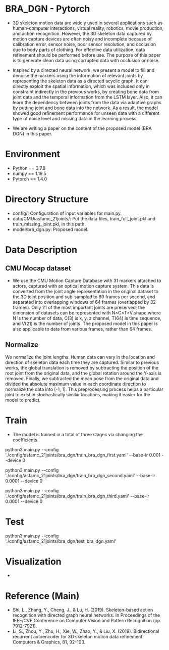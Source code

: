 # BRA_DGN - Pytorch

- 3D skeleton motion data are widely used in several applications such as human-computer interactions, virtual reality, robotics, movie production, and action recognition. However, the 3D skeleton data captured by motion capture devices are often noisy and incomplete because of calibration error, sensor noise, poor sensor resolution, and occlusion due to body parts of clothing. For effective data utilization, data refinement should be performed before use. The purpose of this paper is to generate clean data using corrupted data with occlusion or noise. 

- Inspired by a directed neural network, we present a model to fill and denoise the markers using the information of relevant joints by representing the skeleton data as a directed acyclic graph. It can directly exploit the spatial information, which was included only in constraint indirectly in the previous works, by creating bone data from joint data and the temporal information from the LSTM layer. Also, it can learn the dependency between joints from the data via adaptive graphs by putting joint and bone data into the network. As a result, the model showed good refinement performance for unseen data with a different type of noise level and missing data in the learning process. 

- We are writing a paper on the content of the proposed model (BRA DGN) in this paper.


# Environment

- Python == 3.7.8
- numpy == 1.19.5
- Pytorch == 1.4.0 


# Directory Structure

- config/: Configuration of input variables for main.py. 
- data/CMU/asfamc_21joints/: Put the data files, train_full_joint.pkl and train_missing_joint.pkl, in this path.
- model/bra_dgn.py: Proposed model.


# Data Description

## CMU Mocap dataset

- We use the CMU Motion Capture Database with 31 markers attached to actors, captured with an optical motion capture system. This data is converted from the joint angle representation in the original dataset to the 3D joint position and sub-sampled to 60 frames per second, and separated into overlapping windows of 64 frames (overlapped by 32 frames). Only 21 of the most important joints are preserved; the dimension of datasets can be represented with N×C×T×V shape where N is the number of data, C(3) is x, y, z channel, T(64) is time sequence, and V(21) is the number of joints. The proposed model in this paper is also applicable to data from various frames, rather than 64 frames.

## Normalize

We normalize the joint lengths. Human data can vary in the location and direction of skeleton data each time they are captured. Similar to previous works, the global translation is removed by subtracting the position of the root joint from the original data, and the global rotation around the Y-axis is removed. Finally, we subtracted the mean pose from the original data and divided the absolute maximum value in each coordinate direction to normalize the data into [-1, 1]. This preprocessing process helps a particular joint to exist in stochastically similar locations, making it easier for the model to predict. 


# Train

- The model is trained in a total of three stages via changing the coefficients.

python3 main.py --config './config/asfamc_21joints/bra_dgn/train_bra_dgn_first.yaml' --base-lr 0.001 --device 0

python3 main.py --config './config/asfamc_21joints/bra_dgn/train_bra_dgn_second.yaml' --base-lr 0.0001 --device 0

python3 main.py --config './config/asfamc_21joints/bra_dgn/train_bra_dgn_third.yaml' --base-lr 0.0001 --device 0

# Test

python3 main.py --config './config/asfamc_21joints/bra_dgn/test_bra_dgn.yaml'


# Visualization 

- 


# Reference (Main)

- Shi, L., Zhang, Y., Cheng, J., & Lu, H. (2019). Skeleton-based action recognition with directed graph neural networks. In Proceedings of the IEEE/CVF Conference on Computer Vision and Pattern Recognition (pp. 7912-7921).
- Li, S., Zhou, Y., Zhu, H., Xie, W., Zhao, Y., & Liu, X. (2019). Bidirectional recurrent autoencoder for 3D skeleton motion data refinement. Computers & Graphics, 81, 92-103.